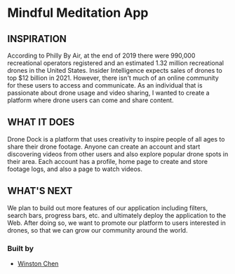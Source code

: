 # Mindful Meditation App 

## INSPIRATION

According to Philly By Air, at the end of 2019 there were 990,000 recreational operators registered and an estimated 1.32 million recreational drones in the United States. Insider Intelligence expects sales of drones to top $12 billion in 2021. However, there isn't much of an online community for these users to access and communicate. As an individual that is passionate about drone usage and video sharing, I wanted to create a platform where drone users can come and share content.

## WHAT IT DOES

Drone Dock is a platform that uses creativity to inspire people of all ages to share their drone footage. Anyone can create an account and start discovering videos from other users and also explore popular drone spots in their area. Each account has a profile, home page to create and store footage logs, and also a page to watch videos.

## WHAT'S NEXT

We plan to build out more features of our application including filters, search bars, progress bars, etc. and ultimately deploy the application to the Web. After doing so, we want to promote our platform to users interested in drones, so that we can grow our community around the world.

### Built by 
* [Winston Chen](https://www.linkedin.com/in/winston-c/)
